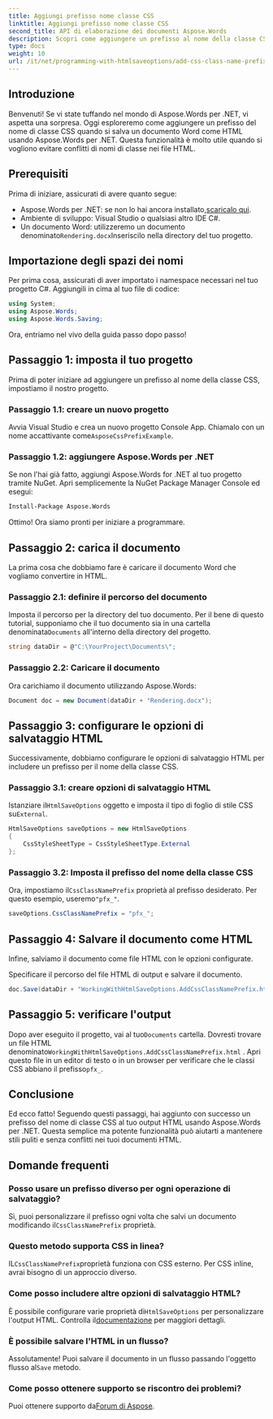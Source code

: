 ```yaml
---
title: Aggiungi prefisso nome classe CSS
linktitle: Aggiungi prefisso nome classe CSS
second_title: API di elaborazione dei documenti Aspose.Words
description: Scopri come aggiungere un prefisso al nome della classe CSS quando salvi documenti Word come HTML utilizzando Aspose.Words per .NET. Guida dettagliata, frammenti di codice e FAQ incluse.
type: docs
weight: 10
url: /it/net/programming-with-htmlsaveoptions/add-css-class-name-prefix/
---
```

## Introduzione

Benvenuti! Se vi state tuffando nel mondo di Aspose.Words per .NET, vi aspetta una sorpresa. Oggi esploreremo come aggiungere un prefisso del nome di classe CSS quando si salva un documento Word come HTML usando Aspose.Words per .NET. Questa funzionalità è molto utile quando si vogliono evitare conflitti di nomi di classe nei file HTML.

## Prerequisiti

Prima di iniziare, assicurati di avere quanto segue:

-  Aspose.Words per .NET: se non lo hai ancora installato,[scaricalo qui](https://releases.aspose.com/words/net/).
- Ambiente di sviluppo: Visual Studio o qualsiasi altro IDE C#.
-  Un documento Word: utilizzeremo un documento denominato`Rendering.docx`Inseriscilo nella directory del tuo progetto.

## Importazione degli spazi dei nomi

Per prima cosa, assicurati di aver importato i namespace necessari nel tuo progetto C#. Aggiungili in cima al tuo file di codice:

```csharp
using System;
using Aspose.Words;
using Aspose.Words.Saving;
```

Ora, entriamo nel vivo della guida passo dopo passo!

## Passaggio 1: imposta il tuo progetto

Prima di poter iniziare ad aggiungere un prefisso al nome della classe CSS, impostiamo il nostro progetto.

### Passaggio 1.1: creare un nuovo progetto

 Avvia Visual Studio e crea un nuovo progetto Console App. Chiamalo con un nome accattivante come`AsposeCssPrefixExample`.

### Passaggio 1.2: aggiungere Aspose.Words per .NET

Se non l'hai già fatto, aggiungi Aspose.Words for .NET al tuo progetto tramite NuGet. Apri semplicemente la NuGet Package Manager Console ed esegui:

```bash
Install-Package Aspose.Words
```

Ottimo! Ora siamo pronti per iniziare a programmare.

## Passaggio 2: carica il documento

La prima cosa che dobbiamo fare è caricare il documento Word che vogliamo convertire in HTML.

### Passaggio 2.1: definire il percorso del documento

 Imposta il percorso per la directory del tuo documento. Per il bene di questo tutorial, supponiamo che il tuo documento sia in una cartella denominata`Documents` all'interno della directory del progetto.

```csharp
string dataDir = @"C:\YourProject\Documents\";
```

### Passaggio 2.2: Caricare il documento

Ora carichiamo il documento utilizzando Aspose.Words:

```csharp
Document doc = new Document(dataDir + "Rendering.docx");
```

## Passaggio 3: configurare le opzioni di salvataggio HTML

Successivamente, dobbiamo configurare le opzioni di salvataggio HTML per includere un prefisso per il nome della classe CSS.

### Passaggio 3.1: creare opzioni di salvataggio HTML

 Istanziare il`HtmlSaveOptions` oggetto e imposta il tipo di foglio di stile CSS su`External`.

```csharp
HtmlSaveOptions saveOptions = new HtmlSaveOptions
{
    CssStyleSheetType = CssStyleSheetType.External
};
```

### Passaggio 3.2: Imposta il prefisso del nome della classe CSS

 Ora, impostiamo il`CssClassNamePrefix` proprietà al prefisso desiderato. Per questo esempio, useremo`"pfx_"`.

```csharp
saveOptions.CssClassNamePrefix = "pfx_";
```

## Passaggio 4: Salvare il documento come HTML

Infine, salviamo il documento come file HTML con le opzioni configurate.


Specificare il percorso del file HTML di output e salvare il documento.

```csharp
doc.Save(dataDir + "WorkingWithHtmlSaveOptions.AddCssClassNamePrefix.html", saveOptions);
```

## Passaggio 5: verificare l'output

 Dopo aver eseguito il progetto, vai al tuo`Documents` cartella. Dovresti trovare un file HTML denominato`WorkingWithHtmlSaveOptions.AddCssClassNamePrefix.html` . Apri questo file in un editor di testo o in un browser per verificare che le classi CSS abbiano il prefisso`pfx_`.

## Conclusione

Ed ecco fatto! Seguendo questi passaggi, hai aggiunto con successo un prefisso del nome di classe CSS al tuo output HTML usando Aspose.Words per .NET. Questa semplice ma potente funzionalità può aiutarti a mantenere stili puliti e senza conflitti nei tuoi documenti HTML.

## Domande frequenti

### Posso usare un prefisso diverso per ogni operazione di salvataggio?
 Sì, puoi personalizzare il prefisso ogni volta che salvi un documento modificando il`CssClassNamePrefix` proprietà.

### Questo metodo supporta CSS in linea?
IL`CssClassNamePrefix`proprietà funziona con CSS esterno. Per CSS inline, avrai bisogno di un approccio diverso.

### Come posso includere altre opzioni di salvataggio HTML?
 È possibile configurare varie proprietà di`HtmlSaveOptions` per personalizzare l'output HTML. Controlla il[documentazione](https://reference.aspose.com/words/net/) per maggiori dettagli.

### È possibile salvare l'HTML in un flusso?
 Assolutamente! Puoi salvare il documento in un flusso passando l'oggetto flusso al`Save` metodo.

### Come posso ottenere supporto se riscontro dei problemi?
 Puoi ottenere supporto da[Forum di Aspose](https://forum.aspose.com/c/words/8).